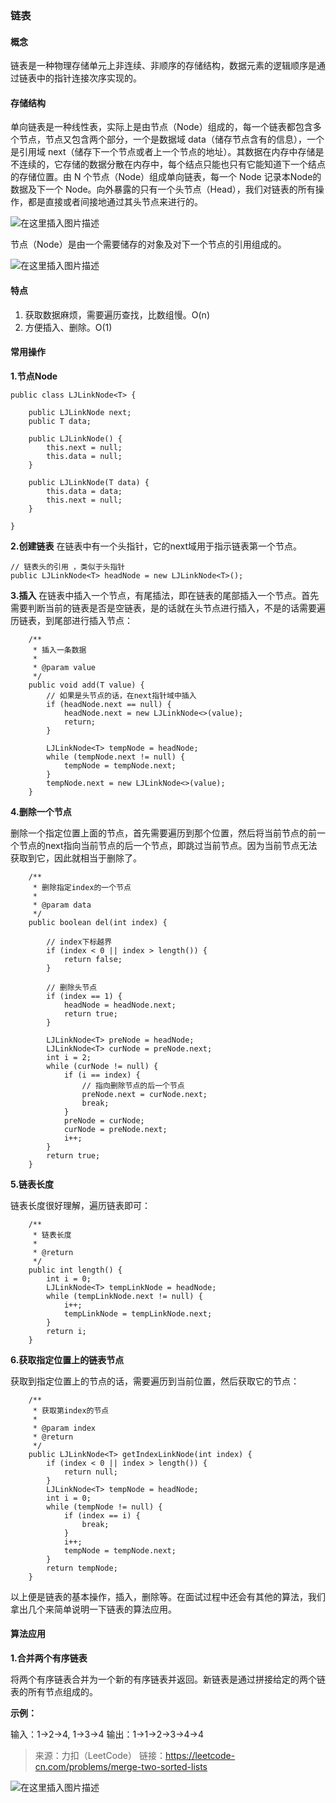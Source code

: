 ### 链表

#### 概念
链表是一种物理存储单元上非连续、非顺序的存储结构，数据元素的逻辑顺序是通过链表中的指针连接次序实现的。

#### 存储结构
单向链表是一种线性表，实际上是由节点（Node）组成的，每一个链表都包含多个节点，节点又包含两个部分，一个是数据域 data（储存节点含有的信息），一个是引用域 next（储存下一个节点或者上一个节点的地址）。其数据在内存中存储是不连续的，它存储的数据分散在内存中，每个结点只能也只有它能知道下一个结点的存储位置。由 N 个节点（Node）组成单向链表，每一个 Node 记录本Node的数据及下一个 Node。向外暴露的只有一个头节点（Head），我们对链表的所有操作，都是直接或者间接地通过其头节点来进行的。 

![在这里插入图片描述](https://user-gold-cdn.xitu.io/2019/10/25/16e004a100bf91da?w=1634&h=598&f=png&s=56900)

节点（Node）是由一个需要储存的对象及对下一个节点的引用组成的。

![在这里插入图片描述](https://user-gold-cdn.xitu.io/2019/10/25/16e004a0fd8000c4?w=502&h=232&f=png&s=11623)

#### 特点

 1. 获取数据麻烦，需要遍历查找，比数组慢。O(n)
 2. 方便插入、删除。O(1)

#### 常用操作
**1.节点Node**

```
public class LJLinkNode<T> {

	public LJLinkNode next;
	public T data;

	public LJLinkNode() {
		this.next = null;
		this.data = null;
	}

	public LJLinkNode(T data) {
		this.data = data;
		this.next = null;
	}

}
```

**2.创建链表**
在链表中有一个头指针，它的next域用于指示链表第一个节点。

```
// 链表头的引用 ，类似于头指针
public LJLinkNode<T> headNode = new LJLinkNode<T>();
```

**3.插入**
在链表中插入一个节点，有尾插法，即在链表的尾部插入一个节点。首先需要判断当前的链表是否是空链表，是的话就在头节点进行插入，不是的话需要遍历链表，到尾部进行插入节点：

```
    /**
	 * 插入一条数据
	 * 
	 * @param value
	 */
	public void add(T value) {
		// 如果是头节点的话，在next指针域中插入
		if (headNode.next == null) {
			headNode.next = new LJLinkNode<>(value);
			return;
		}

		LJLinkNode<T> tempNode = headNode;
		while (tempNode.next != null) {
			tempNode = tempNode.next;
		}
		tempNode.next = new LJLinkNode<>(value);
	}
```

**4.删除一个节点**


删除一个指定位置上面的节点，首先需要遍历到那个位置，然后将当前节点的前一个节点的next指向当前节点的后一个节点，即跳过当前节点。因为当前节点无法获取到它，因此就相当于删除了。

```
	/**
	 * 删除指定index的一个节点
	 * 
	 * @param data
	 */
	public boolean del(int index) {

		// index下标越界
		if (index < 0 || index > length()) {
			return false;
		}

		// 删除头节点
		if (index == 1) {
			headNode = headNode.next;
			return true;
		}

		LJLinkNode<T> preNode = headNode;
		LJLinkNode<T> curNode = preNode.next;
		int i = 2;
		while (curNode != null) {
			if (i == index) {
				// 指向删除节点的后一个节点
				preNode.next = curNode.next;
				break;
			}
			preNode = curNode;
			curNode = preNode.next;
			i++;
		}
		return true;
	}
```
**5.链表长度**

链表长度很好理解，遍历链表即可：

```
	/**
	 * 链表长度
	 * 
	 * @return
	 */
	public int length() {
		int i = 0;
		LJLinkNode<T> tempLinkNode = headNode;
		while (tempLinkNode.next != null) {
			i++;
			tempLinkNode = tempLinkNode.next;
		}
		return i;
	}
```

**6.获取指定位置上的链表节点**

获取到指定位置上的节点的话，需要遍历到当前位置，然后获取它的节点：

```
	/**
	 * 获取第index的节点
	 * 
	 * @param index
	 * @return
	 */
	public LJLinkNode<T> getIndexLinkNode(int index) {
		if (index < 0 || index > length()) {
			return null;
		}
		LJLinkNode<T> tempNode = headNode;
		int i = 0;
		while (tempNode != null) {
			if (index == i) {
				break;
			}
			i++;
			tempNode = tempNode.next;
		}
		return tempNode;
	}
```

以上便是链表的基本操作，插入，删除等。在面试过程中还会有其他的算法，我们拿出几个来简单说明一下链表的算法应用。

#### 算法应用
**1.合并两个有序链表**

将两个有序链表合并为一个新的有序链表并返回。新链表是通过拼接给定的两个链表的所有节点组成的。 

**示例：**

输入：1->2->4, 1->3->4
输出：1->1->2->3->4->4

> 来源：力扣（LeetCode）
> 链接：https://leetcode-cn.com/problems/merge-two-sorted-lists


![在这里插入图片描述](https://user-gold-cdn.xitu.io/2019/10/25/16e004a1059700df?w=838&h=1116&f=png&s=281338)







